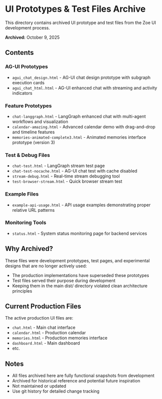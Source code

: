 # UI Prototypes & Test Files Archive

This directory contains archived UI prototype and test files from the Zoe UI development process.

**Archived:** October 9, 2025

## Contents

### AG-UI Prototypes
- `agui_chat_design.html` - AG-UI chat design prototype with subgraph execution cards
- `agui_chat_html.html` - AG-UI enhanced chat with streaming and activity indicators

### Feature Prototypes
- `chat-langgraph.html` - LangGraph enhanced chat with multi-agent workflows and visualization
- `calendar-amazing.html` - Advanced calendar demo with drag-and-drop and timeline features
- `memories-animated-complete3.html` - Animated memories interface prototype (version 3)

### Test & Debug Files
- `chat-test.html` - LangGraph stream test page
- `chat-test-nocache.html` - AG-UI chat test with cache disabled
- `stream-debug.html` - Real-time stream debugging tool
- `test-browser-stream.html` - Quick browser stream test

### Example Files
- `example-api-usage.html` - API usage examples demonstrating proper relative URL patterns

### Monitoring Tools
- `status.html` - System status monitoring page for backend services

## Why Archived?

These files were development prototypes, test pages, and experimental designs that are no longer actively used:
- The production implementations have superseded these prototypes
- Test files served their purpose during development
- Keeping them in the main dist/ directory violated clean architecture principles

## Current Production Files

The active production UI files are:
- `chat.html` - Main chat interface
- `calendar.html` - Production calendar
- `memories.html` - Production memories interface
- `dashboard.html` - Main dashboard
- etc.

## Notes

- All files archived here are fully functional snapshots from development
- Archived for historical reference and potential future inspiration
- Not maintained or updated
- Use git history for detailed change tracking

